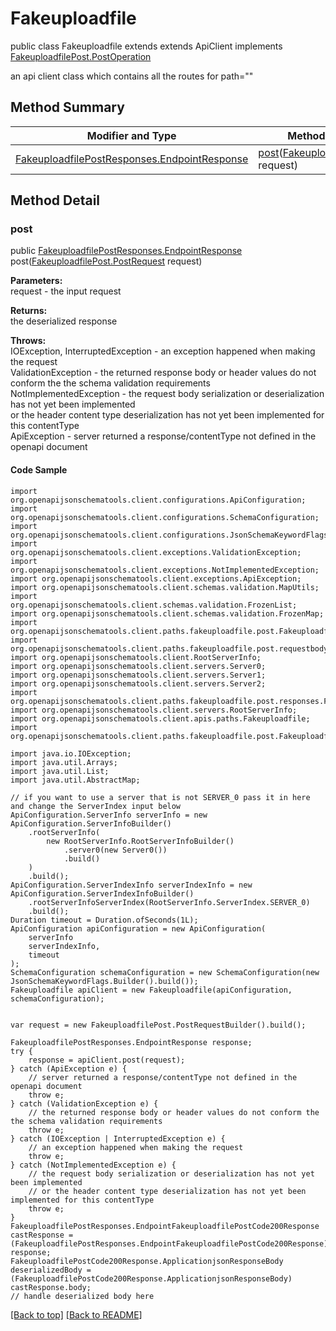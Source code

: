 # Fakeuploadfile

public class Fakeuploadfile extends extends ApiClient implements
[FakeuploadfilePost.PostOperation](../../paths/fakeuploadfile/FakeuploadfilePost.md#postoperation)

an api client class which contains all the routes for path=""

## Method Summary
| Modifier and Type | Method and Description |
| ----------------- | ---------------------- |
| [FakeuploadfilePostResponses.EndpointResponse](../../paths/fakeuploadfile/post/FakeuploadfilePostResponses.md#endpointresponse) | [post](#post)([FakeuploadfilePost.PostRequest](../../paths/fakeuploadfile/FakeuploadfilePost.md#postrequest) request)<br> |

## Method Detail

### post
public [FakeuploadfilePostResponses.EndpointResponse](../../paths/fakeuploadfile/post/FakeuploadfilePostResponses.md#endpointresponse) post([FakeuploadfilePost.PostRequest](../../paths/fakeuploadfile/FakeuploadfilePost.md#postrequest) request)



**Parameters:**<br>
request - the input request

**Returns:**<br>
the deserialized response

**Throws:**<br>
IOException, InterruptedException - an exception happened when making the request<br>
ValidationException - the returned response body or header values do not conform the the schema validation requirements<br>
NotImplementedException - the request body serialization or deserialization has not yet been implemented<br>
                          or the header content type deserialization has not yet been implemented for this contentType<br>
ApiException - server returned a response/contentType not defined in the openapi document<br>

#### Code Sample
```
import org.openapijsonschematools.client.configurations.ApiConfiguration;
import org.openapijsonschematools.client.configurations.SchemaConfiguration;
import org.openapijsonschematools.client.configurations.JsonSchemaKeywordFlags;
import org.openapijsonschematools.client.exceptions.ValidationException;
import org.openapijsonschematools.client.exceptions.NotImplementedException;
import org.openapijsonschematools.client.exceptions.ApiException;
import org.openapijsonschematools.client.schemas.validation.MapUtils;
import org.openapijsonschematools.client.schemas.validation.FrozenList;
import org.openapijsonschematools.client.schemas.validation.FrozenMap;
import org.openapijsonschematools.client.paths.fakeuploadfile.post.FakeuploadfilePostRequestBody;
import org.openapijsonschematools.client.paths.fakeuploadfile.post.requestbody.content.multipartformdata.MultipartformdataSchema;
import org.openapijsonschematools.client.RootServerInfo;
import org.openapijsonschematools.client.servers.Server0;
import org.openapijsonschematools.client.servers.Server1;
import org.openapijsonschematools.client.servers.Server2;
import org.openapijsonschematools.client.paths.fakeuploadfile.post.responses.FakeuploadfilePostCode200Response;
import org.openapijsonschematools.client.servers.RootServerInfo;
import org.openapijsonschematools.client.apis.paths.Fakeuploadfile;
import org.openapijsonschematools.client.paths.fakeuploadfile.post.FakeuploadfilePostResponses;

import java.io.IOException;
import java.util.Arrays;
import java.util.List;
import java.util.AbstractMap;

// if you want to use a server that is not SERVER_0 pass it in here and change the ServerIndex input below
ApiConfiguration.ServerInfo serverInfo = new ApiConfiguration.ServerInfoBuilder()
    .rootServerInfo(
        new RootServerInfo.RootServerInfoBuilder()
            .server0(new Server0())
            .build()
    )
    .build();
ApiConfiguration.ServerIndexInfo serverIndexInfo = new ApiConfiguration.ServerIndexInfoBuilder()
    .rootServerInfoServerIndex(RootServerInfo.ServerIndex.SERVER_0)
    .build();
Duration timeout = Duration.ofSeconds(1L);
ApiConfiguration apiConfiguration = new ApiConfiguration(
    serverInfo
    serverIndexInfo,
    timeout
);
SchemaConfiguration schemaConfiguration = new SchemaConfiguration(new JsonSchemaKeywordFlags.Builder().build());
Fakeuploadfile apiClient = new Fakeuploadfile(apiConfiguration, schemaConfiguration);


var request = new FakeuploadfilePost.PostRequestBuilder().build();

FakeuploadfilePostResponses.EndpointResponse response;
try {
    response = apiClient.post(request);
} catch (ApiException e) {
    // server returned a response/contentType not defined in the openapi document
    throw e;
} catch (ValidationException e) {
    // the returned response body or header values do not conform the the schema validation requirements
    throw e;
} catch (IOException | InterruptedException e) {
    // an exception happened when making the request
    throw e;
} catch (NotImplementedException e) {
    // the request body serialization or deserialization has not yet been implemented
    // or the header content type deserialization has not yet been implemented for this contentType
    throw e;
}
FakeuploadfilePostResponses.EndpointFakeuploadfilePostCode200Response castResponse = (FakeuploadfilePostResponses.EndpointFakeuploadfilePostCode200Response) response;
FakeuploadfilePostCode200Response.ApplicationjsonResponseBody deserializedBody = (FakeuploadfilePostCode200Response.ApplicationjsonResponseBody) castResponse.body;
// handle deserialized body here
```
[[Back to top]](#top) [[Back to README]](../../../README.md)

